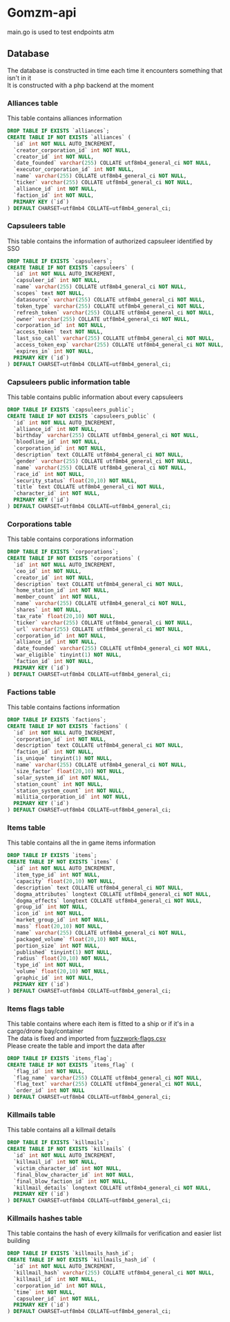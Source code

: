 # Gomzm-api

main.go is used to test endpoints atm    

## Database

The database is constructed in time each time it encounters something that isn't in it      
It is constructed with a php backend at the moment

### Alliances table

This table contains alliances information

```sql
DROP TABLE IF EXISTS `alliances`;
CREATE TABLE IF NOT EXISTS `alliances` (
  `id` int NOT NULL AUTO_INCREMENT,
  `creator_corporation_id` int NOT NULL,
  `creator_id` int NOT NULL,
  `date_founded` varchar(255) COLLATE utf8mb4_general_ci NOT NULL,
  `executor_corporation_id` int NOT NULL,
  `name` varchar(255) COLLATE utf8mb4_general_ci NOT NULL,
  `ticker` varchar(255) COLLATE utf8mb4_general_ci NOT NULL,
  `alliance_id` int NOT NULL,
  `faction_id` int NOT NULL,
  PRIMARY KEY (`id`)
) DEFAULT CHARSET=utf8mb4 COLLATE=utf8mb4_general_ci;
```

### Capsuleers table

This table contains the information of authorized capsuleer identified by SSO

```sql
DROP TABLE IF EXISTS `capsuleers`;
CREATE TABLE IF NOT EXISTS `capsuleers` (
  `id` int NOT NULL AUTO_INCREMENT,
  `capsuleer_id` int NOT NULL,
  `name` varchar(255) COLLATE utf8mb4_general_ci NOT NULL,
  `scopes` text NOT NULL,
  `datasource` varchar(255) COLLATE utf8mb4_general_ci NOT NULL,
  `token_type` varchar(255) COLLATE utf8mb4_general_ci NOT NULL,
  `refresh_token` varchar(255) COLLATE utf8mb4_general_ci NOT NULL,
  `owner` varchar(255) COLLATE utf8mb4_general_ci NOT NULL,
  `corporation_id` int NOT NULL,
  `access_token` text NOT NULL,
  `last_sso_call` varchar(255) COLLATE utf8mb4_general_ci NOT NULL,
  `access_token_exp` varchar(255) COLLATE utf8mb4_general_ci NOT NULL,
  `expires_in` int NOT NULL,
  PRIMARY KEY (`id`)
) DEFAULT CHARSET=utf8mb4 COLLATE=utf8mb4_general_ci;
```

### Capsuleers public information table

This table contains public information about every capsuleers

```sql
DROP TABLE IF EXISTS `capsuleers_public`;
CREATE TABLE IF NOT EXISTS `capsuleers_public` (
  `id` int NOT NULL AUTO_INCREMENT,
  `alliance_id` int NOT NULL,
  `birthday` varchar(255) COLLATE utf8mb4_general_ci NOT NULL,
  `bloodline_id` int NOT NULL,
  `corporation_id` int NOT NULL,
  `description` text COLLATE utf8mb4_general_ci NOT NULL,
  `gender` varchar(255) COLLATE utf8mb4_general_ci NOT NULL,
  `name` varchar(255) COLLATE utf8mb4_general_ci NOT NULL,
  `race_id` int NOT NULL,
  `security_status` float(20,10) NOT NULL,
  `title` text COLLATE utf8mb4_general_ci NOT NULL,
  `character_id` int NOT NULL,
  PRIMARY KEY (`id`)
) DEFAULT CHARSET=utf8mb4 COLLATE=utf8mb4_general_ci;
```

### Corporations table

This table contains corporations information

```sql
DROP TABLE IF EXISTS `corporations`;
CREATE TABLE IF NOT EXISTS `corporations` (
  `id` int NOT NULL AUTO_INCREMENT,
  `ceo_id` int NOT NULL,
  `creator_id` int NOT NULL,
  `description` text COLLATE utf8mb4_general_ci NOT NULL,
  `home_station_id` int NOT NULL,
  `member_count` int NOT NULL,
  `name` varchar(255) COLLATE utf8mb4_general_ci NOT NULL,
  `shares` int NOT NULL,
  `tax_rate` float(20,10) NOT NULL,
  `ticker` varchar(255) COLLATE utf8mb4_general_ci NOT NULL,
  `url` varchar(255) COLLATE utf8mb4_general_ci NOT NULL,
  `corporation_id` int NOT NULL,
  `alliance_id` int NOT NULL,
  `date_founded` varchar(255) COLLATE utf8mb4_general_ci NOT NULL,
  `war_eligible` tinyint(1) NOT NULL,
  `faction_id` int NOT NULL,
  PRIMARY KEY (`id`)
) DEFAULT CHARSET=utf8mb4 COLLATE=utf8mb4_general_ci;
```

### Factions table

This table contains factions information

```sql
DROP TABLE IF EXISTS `factions`;
CREATE TABLE IF NOT EXISTS `factions` (
  `id` int NOT NULL AUTO_INCREMENT,
  `corporation_id` int NOT NULL,
  `description` text COLLATE utf8mb4_general_ci NOT NULL,
  `faction_id` int NOT NULL,
  `is_unique` tinyint(1) NOT NULL,
  `name` varchar(255) COLLATE utf8mb4_general_ci NOT NULL,
  `size_factor` float(20,10) NOT NULL,
  `solar_system_id` int NOT NULL,
  `station_count` int NOT NULL,
  `station_system_count` int NOT NULL,
  `militia_corporation_id` int NOT NULL,
  PRIMARY KEY (`id`)
) DEFAULT CHARSET=utf8mb4 COLLATE=utf8mb4_general_ci;
```

### Items table

This table contains all the in game items information

```sql
DROP TABLE IF EXISTS `items`;
CREATE TABLE IF NOT EXISTS `items` (
  `id` int NOT NULL AUTO_INCREMENT,
  `item_type_id` int NOT NULL,
  `capacity` float(20,10) NOT NULL,
  `description` text COLLATE utf8mb4_general_ci NOT NULL,
  `dogma_attributes` longtext COLLATE utf8mb4_general_ci NOT NULL,
  `dogma_effects` longtext COLLATE utf8mb4_general_ci NOT NULL,
  `group_id` int NOT NULL,
  `icon_id` int NOT NULL,
  `market_group_id` int NOT NULL,
  `mass` float(20,10) NOT NULL,
  `name` varchar(255) COLLATE utf8mb4_general_ci NOT NULL,
  `packaged_volume` float(20,10) NOT NULL,
  `portion_size` int NOT NULL,
  `published` tinyint(1) NOT NULL,
  `radius` float(20,10) NOT NULL,
  `type_id` int NOT NULL,
  `volume` float(20,10) NOT NULL,
  `graphic_id` int NOT NULL,
  PRIMARY KEY (`id`)
) DEFAULT CHARSET=utf8mb4 COLLATE=utf8mb4_general_ci;
```

### Items flags table

This table contains where each item is fitted to a ship or if it's in a cargo/drone bay/container      
The data is fixed and imported from [fuzzwork-flags.csv](https://www.fuzzwork.co.uk/dump/latest/invFlags.csv)     
Please create the table and import the data after    

```sql
DROP TABLE IF EXISTS `items_flag`;
CREATE TABLE IF NOT EXISTS `items_flag` (
  `flag_id` int NOT NULL,
  `flag_name` varchar(255) COLLATE utf8mb4_general_ci NOT NULL,
  `flag_text` varchar(255) COLLATE utf8mb4_general_ci NOT NULL,
  `order_id` int NOT NULL
) DEFAULT CHARSET=utf8mb4 COLLATE=utf8mb4_general_ci;
```

### Killmails table

This table contains all a killmail details

```sql
DROP TABLE IF EXISTS `killmails`;
CREATE TABLE IF NOT EXISTS `killmails` (
  `id` int NOT NULL AUTO_INCREMENT,
  `killmail_id` int NOT NULL,
  `victim_character_id` int NOT NULL,
  `final_blow_character_id` int NOT NULL,
  `final_blow_faction_id` int NOT NULL,
  `killmail_details` longtext COLLATE utf8mb4_general_ci NOT NULL,
  PRIMARY KEY (`id`)
) DEFAULT CHARSET=utf8mb4 COLLATE=utf8mb4_general_ci;
```

### Killmails hashes table

This table contains the hash of every killmails for verification and easier list building

```sql
DROP TABLE IF EXISTS `killmails_hash_id`;
CREATE TABLE IF NOT EXISTS `killmails_hash_id` (
  `id` int NOT NULL AUTO_INCREMENT,
  `killmail_hash` varchar(255) COLLATE utf8mb4_general_ci NOT NULL,
  `killmail_id` int NOT NULL,
  `corporation_id` int NOT NULL,
  `time` int NOT NULL,
  `capsuleer_id` int NOT NULL,
  PRIMARY KEY (`id`)
) DEFAULT CHARSET=utf8mb4 COLLATE=utf8mb4_general_ci;
```
